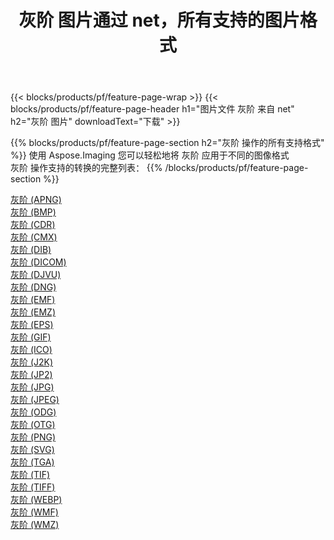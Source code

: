 ﻿---
title: 灰阶 图片通过 net，所有支持的图片格式 
weight: 3920
url: /zh-hans/net/grayscale 
lang: zh-hans
langdirlevel: 2
locales: zh-hans,ja,it,ru,de,es,fr,nl,id,lt,pl,pt,vi,tr,ko,zh-hant,ar,hi,th,sv,cs,uk,he
description: 使用 Aspose.Imaging 你可以轻松地通过 net 获取 灰阶 图像
---

{{< blocks/products/pf/feature-page-wrap >}}
{{< blocks/products/pf/feature-page-header h1="图片文件 灰阶 来自 net" h2="灰阶 图片" downloadText="下载" >}}


{{% blocks/products/pf/feature-page-section  h2="灰阶 操作的所有支持格式" %}}
使用 Aspose.Imaging 您可以轻松地将 灰阶 应用于不同的图像格式
<br/>
灰阶 操作支持的转换的完整列表：
{{% /blocks/products/pf/feature-page-section %}}
<div class="container-fluid productfamilypage bg-gray">
    <div class="convertypes bg-gray agp-content section">
        <div class="container">
		<div class="row other-converters">
		    <div class='col-md-2 other-converter remove-lp remove-rp'><a href="/imaging/zh-hans/net/grayscale/apng" >灰阶 (APNG)</a></div><div class='col-md-2 other-converter remove-lp remove-rp'><a href="/imaging/zh-hans/net/grayscale/bmp" >灰阶 (BMP)</a></div><div class='col-md-2 other-converter remove-lp remove-rp'><a href="/imaging/zh-hans/net/grayscale/cdr" >灰阶 (CDR)</a></div><div class='col-md-2 other-converter remove-lp remove-rp'><a href="/imaging/zh-hans/net/grayscale/cmx" >灰阶 (CMX)</a></div><div class='col-md-2 other-converter remove-lp remove-rp'><a href="/imaging/zh-hans/net/grayscale/dib" >灰阶 (DIB)</a></div><div class='col-md-2 other-converter remove-lp remove-rp'><a href="/imaging/zh-hans/net/grayscale/dicom" >灰阶 (DICOM)</a></div><div class='col-md-2 other-converter remove-lp remove-rp'><a href="/imaging/zh-hans/net/grayscale/djvu" >灰阶 (DJVU)</a></div><div class='col-md-2 other-converter remove-lp remove-rp'><a href="/imaging/zh-hans/net/grayscale/dng" >灰阶 (DNG)</a></div><div class='col-md-2 other-converter remove-lp remove-rp'><a href="/imaging/zh-hans/net/grayscale/emf" >灰阶 (EMF)</a></div><div class='col-md-2 other-converter remove-lp remove-rp'><a href="/imaging/zh-hans/net/grayscale/emz" >灰阶 (EMZ)</a></div><div class='col-md-2 other-converter remove-lp remove-rp'><a href="/imaging/zh-hans/net/grayscale/eps" >灰阶 (EPS)</a></div><div class='col-md-2 other-converter remove-lp remove-rp'><a href="/imaging/zh-hans/net/grayscale/gif" >灰阶 (GIF)</a></div><div class='col-md-2 other-converter remove-lp remove-rp'><a href="/imaging/zh-hans/net/grayscale/ico" >灰阶 (ICO)</a></div><div class='col-md-2 other-converter remove-lp remove-rp'><a href="/imaging/zh-hans/net/grayscale/j2k" >灰阶 (J2K)</a></div><div class='col-md-2 other-converter remove-lp remove-rp'><a href="/imaging/zh-hans/net/grayscale/jp2" >灰阶 (JP2)</a></div><div class='col-md-2 other-converter remove-lp remove-rp'><a href="/imaging/zh-hans/net/grayscale/jpg" >灰阶 (JPG)</a></div><div class='col-md-2 other-converter remove-lp remove-rp'><a href="/imaging/zh-hans/net/grayscale/jpeg" >灰阶 (JPEG)</a></div><div class='col-md-2 other-converter remove-lp remove-rp'><a href="/imaging/zh-hans/net/grayscale/odg" >灰阶 (ODG)</a></div><div class='col-md-2 other-converter remove-lp remove-rp'><a href="/imaging/zh-hans/net/grayscale/otg" >灰阶 (OTG)</a></div><div class='col-md-2 other-converter remove-lp remove-rp'><a href="/imaging/zh-hans/net/grayscale/png" >灰阶 (PNG)</a></div><div class='col-md-2 other-converter remove-lp remove-rp'><a href="/imaging/zh-hans/net/grayscale/svg" >灰阶 (SVG)</a></div><div class='col-md-2 other-converter remove-lp remove-rp'><a href="/imaging/zh-hans/net/grayscale/tga" >灰阶 (TGA)</a></div><div class='col-md-2 other-converter remove-lp remove-rp'><a href="/imaging/zh-hans/net/grayscale/tif" >灰阶 (TIF)</a></div><div class='col-md-2 other-converter remove-lp remove-rp'><a href="/imaging/zh-hans/net/grayscale/tiff" >灰阶 (TIFF)</a></div><div class='col-md-2 other-converter remove-lp remove-rp'><a href="/imaging/zh-hans/net/grayscale/webp" >灰阶 (WEBP)</a></div><div class='col-md-2 other-converter remove-lp remove-rp'><a href="/imaging/zh-hans/net/grayscale/wmf" >灰阶 (WMF)</a></div><div class='col-md-2 other-converter remove-lp remove-rp'><a href="/imaging/zh-hans/net/grayscale/wmz" >灰阶 (WMZ)</a></div>
                </div>
        </div>
    </div>
</div>
<br/>
